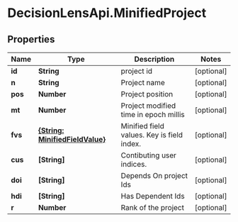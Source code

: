 # DecisionLensApi.MinifiedProject

## Properties
Name | Type | Description | Notes
------------ | ------------- | ------------- | -------------
**id** | **String** | project id | [optional] 
**n** | **String** | Project name | [optional] 
**pos** | **Number** | Project position | [optional] 
**mt** | **Number** | Project modified time in epoch millis | [optional] 
**fvs** | [**{String: MinifiedFieldValue}**](MinifiedFieldValue.md) | Minified field values. Key is field index. | [optional] 
**cus** | **[String]** | Contibuting user indices. | [optional] 
**doi** | **[String]** | Depends On project Ids | [optional] 
**hdi** | **[String]** | Has Dependent Ids | [optional] 
**r** | **Number** | Rank of the project | [optional] 


